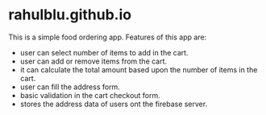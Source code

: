# rahulblu.github.io

This is a simple food ordering app. Features of this app are:

* user can select number of items to add in the cart.
* user can add or remove items from the cart.
* it can calculate the total amount based upon the number of items in the cart.
* user can fill the address form.
* basic validation in the cart checkout form.
* stores the address data of users ont the firebase server.
